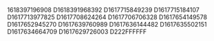 1618397196908
D1618391968392
D1617715849239
D1617715184107
D1617713977825
D1617708624264
D1617706706328
D1617654149578
D1617652945270
D1617639760989
D1617636144482
D1617635502151
D1617634664709
D1617629726003
D222FFFFFF
